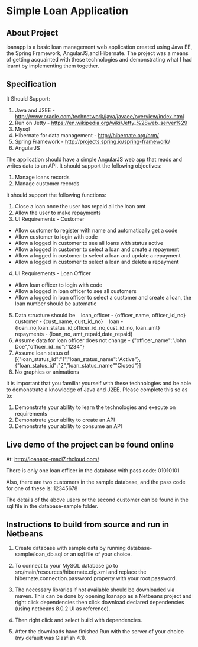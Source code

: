 # Simple Loan Application

About Project
-------------
loanapp is a basic loan management web application created using Java EE, the Spring Framework,
AngularJS,and Hibernate. The project was a means of getting acquainted with these
technologies and demonstrating what I had learnt by implementing them together.

Specification
-------------
It Should Support:
1. Java and J2EE - http://www.oracle.com/technetwork/java/javaee/overview/index.html
2. Run on Jetty - https://en.wikipedia.org/wiki/Jetty_%28web_server%29
3. Mysql
4. Hibernate for data management - http://hibernate.org/orm/
5. Spring Framework - http://projects.spring.io/spring-framework/
6. AngularJS

The application should have a simple AngularJS web app that reads and writes data to an API. It should support the following objectives:
1. Manage loans records
2. Manage customer records
 



It should support the following functions:
1. Close a loan once the user has repaid all the loan amt
2. Allow the user to make repayments
3. UI Requirements - Customer
 
- Allow customer to register with name and automatically get a code
- Allow customer to login with code
 
- Allow a logged in customer to see all loans with status active
- Allow a logged in customer to select a loan and create a repayment
- Allow a logged in customer to select a loan and update a repayment
- Allow a logged in customer to select a loan and delete a repayment
 
4. UI Requirements - Loan Officer
 
- Allow loan officer to login with code
- Allow a logged in loan officer to see all customers
- Allow a logged in loan officer to select a customer and create a loan, the loan number should be automatic
 
5. Data structure should be 
   loan_officer - {officer_name, officer_id_no}
   customer - {cust_name, cust_id_no}
   loan - {loan_no,loan_status_id,officer_id_no,cust_id_no, loan_amt}
   repayments - {loan_no, amt_repaid,date_repaid}
6. Assume data for loan officer does not change - {"officer_name":"John Doe","officer_id_no":"1234"}
7. Assume loan status of [{"loan_status_id":"1","loan_status_name":"Active"},{"loan_status_id":"2","loan_status_name""Closed"}]   
8. No graphics or animations


It is important that you familiar yourself with these technologies and be able to demonstrate a knowledge of Java and J2EE. Please complete this so as to:
1. Demonstrate your ability to learn the technologies and execute on requirements
2. Demonstrate your ability to create an API
3. Demonstrate your ability to consume an API


Live demo of the project can be found online
---------------------------------------------
At:
http://loanapp-macj7.rhcloud.com/

There is only one loan officer in the database with pass code: 01010101

Also, there are two customers in the sample database, and the pass code for one of these is: 12345678

The details of the above users or the second customer can be found in the sql file in the
database-sample folder.


Instructions to build from source and run in Netbeans
-----------------------------------------------------
1. Create database with sample data by running database-sample/loan_db.sql or an sql file
of your choice.

2. To connect to your MySQL database go to src/main/resources/hibernate.cfg.xml and replace
the hibernate.connection.password property with your root password.

3. The necessary libraries if not available should be downloaded via maven. This can be done by opening loanapp as a Netbeans project and right click dependencies then click download declared dependencies (using netbeans 8.0.2 UI as reference).

4. Then right click and select build with dependencies.

5. After the downloads have finished Run with the server of your choice (my default was Glasfish 4.1). 
